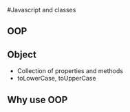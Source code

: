 #Javascript and classes

## OOP

## Object
- Collection of properties and methods
- toLowerCase, toUpperCase

## Why use OOP
